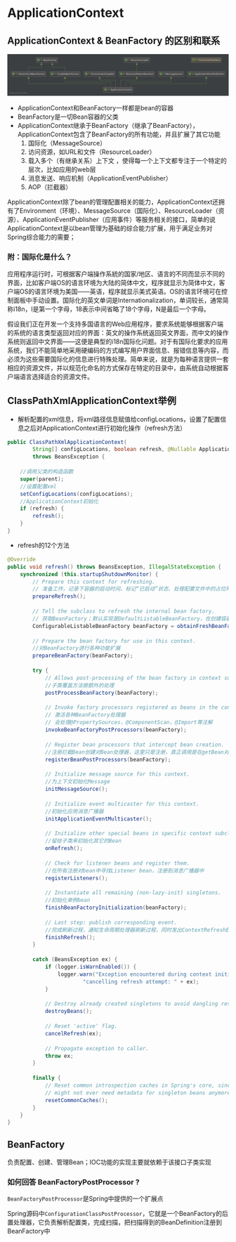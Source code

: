 # ApplicationContext

## ApplicationContext & BeanFactory 的区别和联系

![](../../imgs/ApplicationContextInterface.png)

* ApplicationContext和BeanFactory一样都是bean的容器
* BeanFactory是一切Bean容器的父类
* ApplicationContext继承于BeanFactory（继承了BeanFactory），ApplicationContext包含了BeanFactory的所有功能，并且扩展了其它功能
    1. 国际化（MessageSource）
    2. 访问资源，如URL和文件（ResourceLoader）
    3. 载入多个（有继承关系）上下文 ，使得每一个上下文都专注于一个特定的层次，比如应用的web层  
    4. 消息发送、响应机制（ApplicationEventPublisher）
    5. AOP（拦截器）

ApplicationContext除了bean的管理配置相关的能力，ApplicationContext还拥有了Environment（环境）、MessageSource（国际化）、ResourceLoader（资源）、ApplicationEventPublisher（应用事件）等服务相关的接口，简单的说ApplicationContext是以bean管理为基础的综合能力扩展，用于满足业务对Spring综合能力的需要；

### 附：国际化是什么？

应用程序运行时，可根据客户端操作系統的国家/地区、语言的不同而显示不同的界面，比如客户端OS的语言环境为大陆的简体中文，程序就显示为简体中文，客户端OS的语言环境为美国——英语，程序就显示美式英语。OS的语言环境可在控制面板中手动设置。国际化的英文单词是Internationalization，单词较长，通常简称i18n，I是第一个字母，18表示中间省略了18个字母，N是最后一个字母。

假设我们正在开发一个支持多国语言的Web应用程序，要求系统能够根据客户端的系统的语言类型返回对应的界面：英文的操作系统返回英文界面，而中文的操作系统则返回中文界面——这便是典型的i18n国际化问题。对于有国际化要求的应用系统，我们不能简单地采用硬编码的方式编写用户界面信息、报错信息等内容，而必须为这些需要国际化的信息进行特殊处理。简单来说，就是为每种语言提供一套相应的资源文件，并以规范化命名的方式保存在特定的目录中，由系统自动根据客户端语言选择适合的资源文件。

## ClassPathXmlApplicationContext举例

* 解析配置的xml信息，将xml路径信息赋值给configLocations，设置了配置信息之后对ApplicationContext进行初始化操作（refresh方法）

```java
public ClassPathXmlApplicationContext(
        String[] configLocations, boolean refresh, @Nullable ApplicationContext parent)
        throws BeansException {

    //调用父类的构造函数
    super(parent);
    //设置配置xml
    setConfigLocations(configLocations);
    //ApplicationContext初始化
    if (refresh) {
        refresh();
    }
}
```

* refresh的12个方法

```java
@Override
public void refresh() throws BeansException, IllegalStateException {
    synchronized (this.startupShutdownMonitor) {
        // Prepare this context for refreshing.
        // 准备工作，记录下容器的启动时间、标记“已启动”状态、处理配置文件中的占位符
        prepareRefresh();

        // Tell the subclass to refresh the internal bean factory.
        // 获取BeanFactory；默认实现是DefaultListableBeanFactory，在创建容器的时候创建的
        ConfigurableListableBeanFactory beanFactory = obtainFreshBeanFactory();

        // Prepare the bean factory for use in this context.
        //对BeanFactory进行各种功能扩展
        prepareBeanFactory(beanFactory);

        try {
            // Allows post-processing of the bean factory in context subclasses.
            //子类覆盖方法做额外的处理
            postProcessBeanFactory(beanFactory);

            // Invoke factory processors registered as beans in the context.
            // 激活各种BeanFactory处理器
            // 会处理@PropertySources，@ComponentScan，@Import等注解
            invokeBeanFactoryPostProcessors(beanFactory);

            // Register bean processors that intercept bean creation.
            //注册拦截Bean创建对Bean处理器，这里只是注册，真正调用是在getBean对时候
            registerBeanPostProcessors(beanFactory);

            // Initialize message source for this context.
            //为上下文初始化Message
            initMessageSource();

            // Initialize event multicaster for this context.
            //初始化应用消息广播器
            initApplicationEventMulticaster();

            // Initialize other special beans in specific context subclasses.
            //留给子类来初始化其它的Bean
            onRefresh();

            // Check for listener beans and register them.
            //在所有注册对bean中寻找Listener bean，注册到消息广播器中
            registerListeners();

            // Instantiate all remaining (non-lazy-init) singletons.
            //初始化单例bean
            finishBeanFactoryInitialization(beanFactory);

            // Last step: publish corresponding event.
            //完成刷新过程，通知生命周期处理器刷新过程，同时发出ContextRefreshEvent通知别人
            finishRefresh();
        }

        catch (BeansException ex) {
            if (logger.isWarnEnabled()) {
                logger.warn("Exception encountered during context initialization - " +
                        "cancelling refresh attempt: " + ex);
            }

            // Destroy already created singletons to avoid dangling resources.
            destroyBeans();

            // Reset 'active' flag.
            cancelRefresh(ex);

            // Propagate exception to caller.
            throw ex;
        }

        finally {
            // Reset common introspection caches in Spring's core, since we
            // might not ever need metadata for singleton beans anymore...
            resetCommonCaches();
        }
    }
}
```

## BeanFactory

负责配置、创建、管理Bean；IOC功能的实现主要就依赖于该接口子类实现

### 如何回答 BeanFactoryPostProcessor ?

`BeanFactoryPostProcessor`是Spring中提供的一个扩展点

Spring源码中`ConfigurationClassPostProcessor`，它就是一个BeanFactory的后置处理器，它负责解析配置类，完成扫描，把扫描得到的BeanDefinition注册到BeanFactory中
